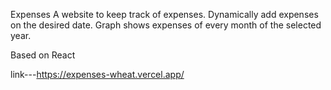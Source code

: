 Expenses
  A website to keep track of expenses. Dynamically add expenses on the desired date. Graph shows expenses of every month of the selected year.
  
Based on React
  
link---https://expenses-wheat.vercel.app/

